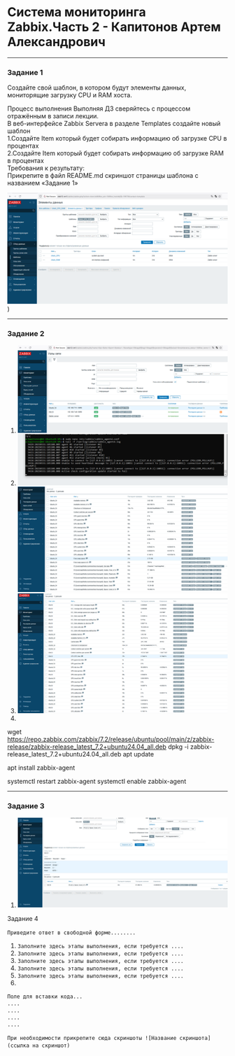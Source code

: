 # Система мониторинга Zabbix.Часть 2 - Капитонов Артем Александрович





---

### Задание 1
Создайте свой шаблон, в котором будут элементы данных, мониторящие загрузку CPU и RAM хоста.

Процесс выполнения
Выполняя ДЗ сверяйтесь с процессом отражённым в записи лекции.  
В веб-интерфейсе Zabbix Servera в разделе Templates создайте новый шаблон  
    1.Создайте Item который будет собирать информацию об загрузке CPU в процентах  
    2.Создайте Item который будет собирать информацию об загрузке RAM в процентах  
Требования к результату:  
 Прикрепите в файл README.md скриншот страницы шаблона с названием «Задание 1»  

![Скриншот1](https://github.com/Artem-K16git/Homeworks/blob/main/Zabbix-hw-03/img/Задание1.png))

---

### Задание 2

1. ![1](https://github.com/Artem-K16git/Homeworks/blob/main/img/Conf_hosts.png)
2. ![2](https://github.com/Artem-K16git/Homeworks/blob/main/img/zabbix_agent_logs1.png)
   ![3](https://github.com/Artem-K16git/Homeworks/blob/main/img/zabbix_agent_logs2.png)
3. ![4](https://github.com/Artem-K16git/Homeworks/blob/main/img/zabbix_agent_logs3.png)
4.  
wget https://repo.zabbix.com/zabbix/7.2/release/ubuntu/pool/main/z/zabbix-release/zabbix-release_latest_7.2+ubuntu24.04_all.deb
dpkg -i zabbix-release_latest_7.2+ubuntu24.04_all.deb
apt update

apt install zabbix-agent

systemctl restart zabbix-agent
systemctl enable zabbix-agent  


---

### Задание 3

1. ![1](https://github.com/Artem-K16git/Homeworks/blob/main/img/Win110_free_space.png)



Задание 4

`Приведите ответ в свободной форме........`

1. `Заполните здесь этапы выполнения, если требуется ....`
2. `Заполните здесь этапы выполнения, если требуется ....`
3. `Заполните здесь этапы выполнения, если требуется ....`
4. `Заполните здесь этапы выполнения, если требуется ....`
5. `Заполните здесь этапы выполнения, если требуется ....`
6. 

```
Поле для вставки кода...
....
....
....
....
```

`При необходимости прикрепитe сюда скриншоты
![Название скриншота](ссылка на скриншот)`
